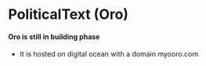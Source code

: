 # PoliticalText (Oro)
#### Oro is still in building phase 
- It is hosted on digital ocean with a domain myooro.com